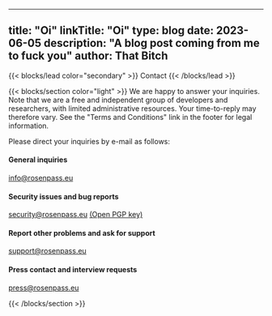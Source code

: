 
---
title: "Oi"
linkTitle: "Oi"
type: blog
date: 2023-06-05
description: "A blog post coming from me to fuck you"
author: That Bitch
---

{{< blocks/lead color="secondary" >}}
Contact
{{< /blocks/lead >}}

{{< blocks/section color="light" >}}
We are happy to answer your inquiries. Note that we are a free and independent group of developers and researchers, with limited administrative resources. Your time-to-reply may therefore vary.
See the "Terms and Conditions" link in the footer for legal information.

Please direct your inquiries by e-mail as follows:

#### General inquiries

info@rosenpass.eu

#### Security issues and bug reports

security@rosenpass.eu [(Open PGP key)](/keys/security@rosenpass.eu.pub)

#### Report other problems and ask for support

support@rosenpass.eu

#### Press contact and interview requests

press@rosenpass.eu

{{< /blocks/section >}}